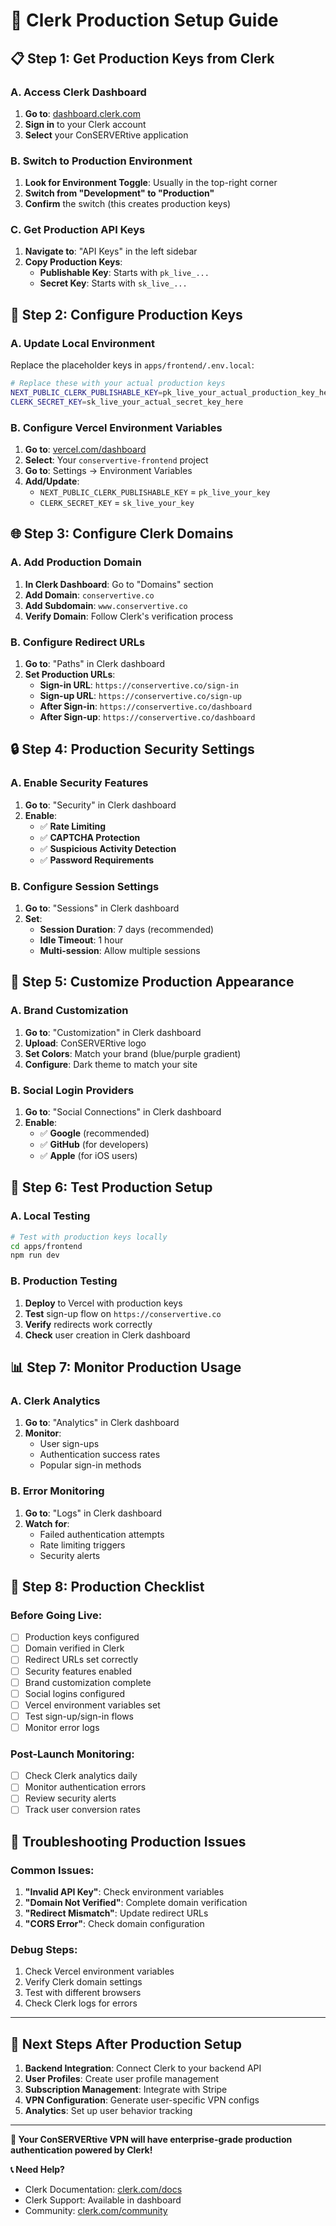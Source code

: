 # 🚀 **Clerk Production Setup Guide**

## 📋 **Step 1: Get Production Keys from Clerk**

### **A. Access Clerk Dashboard**
1. **Go to**: [dashboard.clerk.com](https://dashboard.clerk.com)
2. **Sign in** to your Clerk account
3. **Select** your ConSERVERtive application

### **B. Switch to Production Environment**
1. **Look for Environment Toggle**: Usually in the top-right corner
2. **Switch from "Development" to "Production"**
3. **Confirm** the switch (this creates production keys)

### **C. Get Production API Keys**
1. **Navigate to**: "API Keys" in the left sidebar
2. **Copy Production Keys**:
   - **Publishable Key**: Starts with `pk_live_...`
   - **Secret Key**: Starts with `sk_live_...`

## 🔑 **Step 2: Configure Production Keys**

### **A. Update Local Environment**
Replace the placeholder keys in `apps/frontend/.env.local`:

```bash
# Replace these with your actual production keys
NEXT_PUBLIC_CLERK_PUBLISHABLE_KEY=pk_live_your_actual_production_key_here
CLERK_SECRET_KEY=sk_live_your_actual_secret_key_here
```

### **B. Configure Vercel Environment Variables**
1. **Go to**: [vercel.com/dashboard](https://vercel.com/dashboard)
2. **Select**: Your `conservertive-frontend` project
3. **Go to**: Settings → Environment Variables
4. **Add/Update**:
   - `NEXT_PUBLIC_CLERK_PUBLISHABLE_KEY` = `pk_live_your_key`
   - `CLERK_SECRET_KEY` = `sk_live_your_key`

## 🌐 **Step 3: Configure Clerk Domains**

### **A. Add Production Domain**
1. **In Clerk Dashboard**: Go to "Domains" section
2. **Add Domain**: `conservertive.co`
3. **Add Subdomain**: `www.conservertive.co`
4. **Verify Domain**: Follow Clerk's verification process

### **B. Configure Redirect URLs**
1. **Go to**: "Paths" in Clerk dashboard
2. **Set Production URLs**:
   - **Sign-in URL**: `https://conservertive.co/sign-in`
   - **Sign-up URL**: `https://conservertive.co/sign-up`
   - **After Sign-in**: `https://conservertive.co/dashboard`
   - **After Sign-up**: `https://conservertive.co/dashboard`

## 🔒 **Step 4: Production Security Settings**

### **A. Enable Security Features**
1. **Go to**: "Security" in Clerk dashboard
2. **Enable**:
   - ✅ **Rate Limiting**
   - ✅ **CAPTCHA Protection**
   - ✅ **Suspicious Activity Detection**
   - ✅ **Password Requirements**

### **B. Configure Session Settings**
1. **Go to**: "Sessions" in Clerk dashboard
2. **Set**:
   - **Session Duration**: 7 days (recommended)
   - **Idle Timeout**: 1 hour
   - **Multi-session**: Allow multiple sessions

## 🎨 **Step 5: Customize Production Appearance**

### **A. Brand Customization**
1. **Go to**: "Customization" in Clerk dashboard
2. **Upload**: ConSERVERtive logo
3. **Set Colors**: Match your brand (blue/purple gradient)
4. **Configure**: Dark theme to match your site

### **B. Social Login Providers**
1. **Go to**: "Social Connections" in Clerk dashboard
2. **Enable**:
   - ✅ **Google** (recommended)
   - ✅ **GitHub** (for developers)
   - ✅ **Apple** (for iOS users)

## 🧪 **Step 6: Test Production Setup**

### **A. Local Testing**
```bash
# Test with production keys locally
cd apps/frontend
npm run dev
```

### **B. Production Testing**
1. **Deploy** to Vercel with production keys
2. **Test** sign-up flow on `https://conservertive.co`
3. **Verify** redirects work correctly
4. **Check** user creation in Clerk dashboard

## 📊 **Step 7: Monitor Production Usage**

### **A. Clerk Analytics**
1. **Go to**: "Analytics" in Clerk dashboard
2. **Monitor**:
   - User sign-ups
   - Authentication success rates
   - Popular sign-in methods

### **B. Error Monitoring**
1. **Go to**: "Logs" in Clerk dashboard
2. **Watch for**:
   - Failed authentication attempts
   - Rate limiting triggers
   - Security alerts

## 🚨 **Step 8: Production Checklist**

### **Before Going Live:**
- [ ] Production keys configured
- [ ] Domain verified in Clerk
- [ ] Redirect URLs set correctly
- [ ] Security features enabled
- [ ] Brand customization complete
- [ ] Social logins configured
- [ ] Vercel environment variables set
- [ ] Test sign-up/sign-in flows
- [ ] Monitor error logs

### **Post-Launch Monitoring:**
- [ ] Check Clerk analytics daily
- [ ] Monitor authentication errors
- [ ] Review security alerts
- [ ] Track user conversion rates

## 🔧 **Troubleshooting Production Issues**

### **Common Issues:**
1. **"Invalid API Key"**: Check environment variables
2. **"Domain Not Verified"**: Complete domain verification
3. **"Redirect Mismatch"**: Update redirect URLs
4. **"CORS Error"**: Check domain configuration

### **Debug Steps:**
1. Check Vercel environment variables
2. Verify Clerk domain settings
3. Test with different browsers
4. Check Clerk logs for errors

---

## 🎯 **Next Steps After Production Setup**

1. **Backend Integration**: Connect Clerk to your backend API
2. **User Profiles**: Create user profile management
3. **Subscription Management**: Integrate with Stripe
4. **VPN Configuration**: Generate user-specific VPN configs
5. **Analytics**: Set up user behavior tracking

---

**🎉 Your ConSERVERtive VPN will have enterprise-grade production authentication powered by Clerk!**

**📞 Need Help?** 
- Clerk Documentation: [clerk.com/docs](https://clerk.com/docs)
- Clerk Support: Available in dashboard
- Community: [clerk.com/community](https://clerk.com/community)


